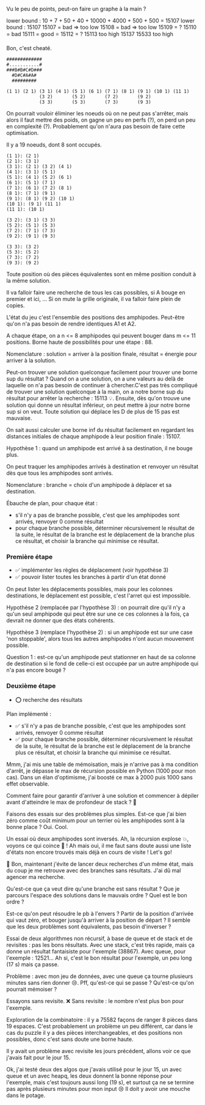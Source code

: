 
Vu le peu de points, peut-on faire un graphe à la main ?

lower bound : 10 + 7 + 50 + 40 + 10000 + 4000 + 500 + 500 = 15107
lower bound : 15107
15107 = bad => too low
15108 = bad => too low
15109 = ?
15110 = bad
15111 = good ⭐
15112 = ?
15113 too high
15137
15533 too high

Bon, c'est cheaté.

```
#############
#...........#
###B#B#C#D###
  #D#C#A#A#
  #########
```

```
(1 1) (2 1) (3 1) (4 1) (5 1) (6 1) (7 1) (8 1) (9 1) (10 1) (11 1)
            (3 2)       (5 2)       (7 2)       (9 2)
            (3 3)       (5 3)       (7 3)       (9 3)
```

On pourrait vouloir éliminer les noeuds où on ne peut pas s'arrêter, mais alors
il faut mettre des poids, on gagne un peu en perfs (?), on perd un peu en
complexité (?). Probablement qu'on n'aura pas besoin de faire cette
optimisation.

Il y a 19 noeuds, dont 8 sont occupés.

```
(1 1): (2 1)
(2 1): (3 1)
(3 1): (2 1) (3 2) (4 1)
(4 1): (3 1) (5 1)
(5 1): (4 1) (5 2) (6 1)
(6 1): (5 1) (7 1)
(7 1): (6 1) (7 2) (8 1)
(8 1): (7 1) (9 1)
(9 1): (8 1) (9 2) (10 1)
(10 1): (9 1) (11 1)
(11 1): (10 1)

(3 2): (3 1) (3 3)
(5 2): (5 1) (5 3)
(7 2): (7 1) (7 3)
(9 2): (9 1) (9 3)

(3 3): (3 2)
(5 3): (5 2)
(7 3): (7 2)
(9 3): (9 2)
```

Toute position où des pièces équivalentes sont en même position conduit à la
même solution.

Il va falloir faire une recherche de tous les cas possibles, si A bouge en
premier et ici, ... Si on mute la grille originale, il va falloir faire plein
de copies.

L'état du jeu c'est l'ensemble des positions des amphipodes. Peut-être qu'on
n'a pas besoin de rendre identiques A1 et A2.

A chaque étape, on a n <= 8 amphipodes qui peuvent bouger dans m <= 11
positions. Borne haute de possibilités pour une étape : 88.

Nomenclature : solution = arriver à la position finale, résultat = énergie pour
arriver à la solution.

Peut-on trouver une solution quelconque facilement pour trouver une borne sup
du résultat ?  Quand on a une solution, on a une valeurs au delà de laquelle on
n'a pas besoin de continuer à chercher.C'est pas très compliqué de trouver une
solution quelconque à la main, on a notre borne sup du résultat pour arrêter la
recherche : 15113 💡. Ensuite, dès qu'on trouve une solution qui donne un
résultat inférieur, on peut mettre à jour notre borne sup si on veut.  Toute
solution qui déplace les D de plus de 15 pas est mauvaise.

On sait aussi calculer une borne inf du résultat facilement en regardant les
distances initiales de chaque amphipode à leur position finale : 15107.

Hypothèse 1 : quand un amphipode est arrivé à sa destination, il ne bouge plus.

On peut traquer les amphipodes arrivés à destination et renvoyer un résultat
dès que tous les amphipodes sont arrivés.

Nomenclature : branche = choix d'un amphipode à déplacer et sa destination.

Ébauche de plan, pour chaque état :
- s'il n'y a pas de branche possible, c'est que les amphipodes sont arrivés,
  renvoyer 0 comme résultat
- pour chaque branche possible, déterminer récursivement le résultat de la
  suite, le résultat de la branche est le déplacement de la branche plus ce
  résultat, et choisir la branche qui minimise ce résultat.

### Première étape

- ✅ implémenter les règles de déplacement (voir hypothèse 3)
- ✅ pouvoir lister toutes les branches à partir d'un état donné

On peut lister les déplacements possibles, mais pour les colonnes destinations,
le déplacement est possible, c'est l'arret qui est impossible.

Hypothèse 2 (remplacée par l'hypothèse 3) : on pourrait dire qu'il n'y a qu'un
seul amphipode qui peut être sur une ce ces colonnes à la fois, ça devrait ne
donner que des états cohérents.

Hypothèse 3 (remplace l'hypothèse 2) : si un amphipode est sur une case 'non
stoppable', alors tous les autres amphipodes n'ont aucun mouvement possible.

Question 1 : est-ce qu'un amphipode peut stationner en haut de sa colonne de
destination si le fond de celle-ci est occupée par un autre amphipode qui n'a
pas encore bougé ?

### Deuxième étape

- ⭕ recherche des résultats

Plan implémenté :
- ✅ s'il n'y a pas de branche possible, c'est que les amphipodes sont arrivés,
  renvoyer 0 comme résultat
- ✅ pour chaque branche possible, déterminer récursivement le résultat de la
  suite, le résultat de la branche est le déplacement de la branche plus ce
  résultat, et choisir la branche qui minimise ce résultat.

Mmm, j'ai mis une table de mémoisation, mais je n'arrive pas à ma condition
d'arrêt, je dépasse le max de récursion possible en Python (1000 pour mon cas).
Dans un élan d'optimisme, j'ai boosté ce max à 2000 puis 1000 sans effet
observable.

Comment faire pour garantir d'arriver à une solution et commencer à dépiler
avant d'atteindre le max de profondeur de stack ? 🤔

Faisons des essais sur des problèmes plus simples. Est-ce que j'ai bien zéro
comme coût minimum pour un terrier où les amphipodes sont à la bonne place ?
Oui. Cool.

Un essai où deux amphipodes sont inversés. Ah, la récursion explose 💥, voyons
ce qui coince 🔎 ! Ah mais oui, il me faut sans doute aussi une liste d'états
non encore trouvés mais déjà en cours de visite ! Let's go!

🚣 Bon, maintenant j'évite de lancer deux recherches d'un même état, mais du
coup je me retrouve avec des branches sans résultats. J'ai dû mal agencer ma
recherche.

Qu'est-ce que ça veut dire qu'une branche est sans résultat ? Que je parcours
l'espace des solutions dans le mauvais ordre ? Quel est le bon ordre ?

Est-ce qu'on peut résoudre le pb à l'envers ? Partir de la position d'arrivée
qui vaut zéro, et bouger jusqu'à arriver à la position de départ ? Il semble
que les deux problèmes sont équivalents, pas besoin d'inverser ?

Essai de deux algorithmes non récursif, à base de queue et de stack et de
revisites : pas les bons résultats. Avec une stack, c'est très rapide, mais ça
donne un résultat fantaisiste pour l'exemple (38867). Avec queue, pour
l'exemple : 12521... Ah si, c'est le bon résultat pour l'exemple, un peu long
(17 s) mais ça passe.

Problème : avec mon jeu de données, avec une queue ça tourne plusieurs minutes
sans rien donner 😢. Pff, qu'est-ce qui se passe ? Qu'est-ce qu'on pourrait
mémoiser ?

Essayons sans revisite. ❌ Sans revisite : le nombre n'est plus bon pour
l'exemple.

Exploration de la combinatoire : il y a 75582 façons de ranger 8 pièces dans 19
espaces. C'est probablement un problème un peu différent, car dans le cas du
puzzle il y a des pièces interchangeables, et des positions non possibles, donc
c'est sans doute une borne haute.

Il y avait un problème avec revisite les jours précédent, allons voir ce que
j'avais fait pour le jour 15.

Ok, j'ai testé deux des algos que j'avais utilisé pour le jour 15, un avec
queue et un avec heapq, les deux donnent la bonne réponse pour l'exemple, mais
c'est toujours aussi long (19 s), et surtout ça ne se termine pas après
plusieurs minutes pour mon input 😢 Il doit y avoir une mouche dans le potage.
